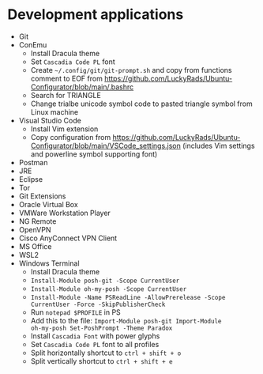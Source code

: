 # Development applications
- Git
- ConEmu
  - Install Dracula theme
  - Set <code>Cascadia Code PL</code> font
  - Create <code>~/.config/git/git-prompt.sh</code> and copy from functions comment to EOF from https://github.com/LuckyRads/Ubuntu-Configurator/blob/main/.bashrc
  - Search for TRIANGLE
  - Change trialbe unicode symbol code to pasted triangle symbol from Linux machine
- Visual Studio Code
  - Install Vim extension
  - Copy configuration from https://github.com/LuckyRads/Ubuntu-Configurator/blob/main/VSCode_settings.json (includes Vim settings and powerline symbol supporting font)
- Postman
- JRE
- Eclipse
- Tor
- Git Extensions
- Oracle Virtual Box
- VMWare Workstation Player
- NG Remote
- OpenVPN
- Cisco AnyConnect VPN Client
- MS Office
- WSL2
- Windows Terminal
  - Install Dracula theme
  - <code>Install-Module posh-git -Scope CurrentUser</code>
  - <code>Install-Module oh-my-posh -Scope CurrentUser</code>
  - <code>Install-Module -Name PSReadLine -AllowPrerelease -Scope CurrentUser -Force -SkipPublisherCheck</code>
  - Run <code>notepad $PROFILE</code> in PS
  - Add this to the file: 
  <code>Import-Module posh-git
  Import-Module oh-my-posh
  Set-PoshPrompt -Theme Paradox</code>
  - Install <code>Cascadia Font</code> with power glyphs
  - Set <code>Cascadia Code PL</code> font to all profiles
  - Split horizontally shortcut to <code>ctrl + shift + o</code>
  - Split vertically shortcut to <code>ctrl + shift + e</code>
